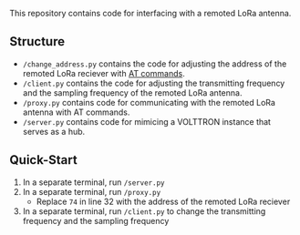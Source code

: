 This repository contains code for interfacing with a remoted LoRa antenna.

## Structure
- ``/change_address.py`` contains the code for adjusting the address of the remoted LoRa reciever with [AT commands](https://reyax.com/upload/products_download/download_file/LoRa-AT-Command-RYLR40x_RYLR89x_EN-8.pdf).
- ``/client.py`` contains the code for adjusting the transmitting frequency and the sampling frequency of the remoted LoRa antenna.
- ``/proxy.py`` contains code for communicating with the remoted LoRa antenna with AT commands.
- ``/server.py`` contains code for mimicing a VOLTTRON instance that serves as a hub.

## Quick-Start
1) In a separate terminal, run ``/server.py``
2) In a separate terminal, run ``/proxy.py``
    * Replace ``74`` in line 32 with the address of the remoted LoRa reciever 
3) In a separate terminal, run ``/client.py`` to change the transmitting frequency and the sampling frequency
